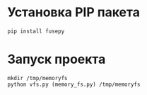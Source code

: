# Установка PIP пакета
    pip install fusepy

# Запуск проекта
    mkdir /tmp/memoryfs
    python vfs.py (memory_fs.py) /tmp/memoryfs
